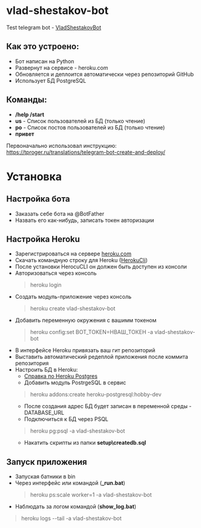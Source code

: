 # vlad-shestakov-bot
Test telegram bot - [VladShestakovBot](https://web.telegram.org/z/#1722864364)

## Как это устроено:
* Бот написан на Python
* Развернут на сервисе - heroku.com
* Обновляется и деплоится автоматически через репозиторий GitHub
* Использует БД PostgreSQL 

## Команды:
* **/help /start**
* **us** - Список пользователей из БД (только чтение)
* **po** - Список постов пользователей из БД (только чтение)
* **привет**

Первоначально использовал инструкцию:
https://tproger.ru/translations/telegram-bot-create-and-deploy/

# Установка
## Настройка бота
* Заказать себе бота на @BotFather
* Назвать его как-нибудь, записать токен авторизации
## Настройка Heroku
* Зарегистрироваться на сервере [heroku.com](heroku.com)
* Скачать командную строку для Heroku ([HerokuCli](https://devcenter.heroku.com/articles/heroku-cli))
* После установки HerocuCLI он должен быть доступен из консоли
* Авторизоваться через консоль
  > heroku login
* Создать модуль-приложение через консоль
  > heroku create vlad-shestakov-bot
* Добавить переменную окружения с вашимм токеном
  > heroku config:set BOT_TOKEN=НВАШ_ТОКЕН -a vlad-shestakov-bot
* В интерфейсе Heroku привязать ваш гит репозиторий
* Выставить автоматический редеплой приложения после коммита репозитория
* Настроить БД в Heroku:
  * [Справка по Heroku Postgres](https://devcenter.heroku.com/articles/heroku-postgresql#set-up-postgres-on-windows)
  * Добавить модуль PostrgeSQL в сервис
  > heroku addons:create heroku-postgresql:hobby-dev
  * После создания адрес БД будет записан в переменной среды - DATABASE_URL
  * Подключиться к БД через PSQL
  > heroku pg:psql -a vlad-shestakov-bot
  * Накатить скрипты из папки **setup\createdb.sql**
## Запуск приложения
* Запуская батники в bin 
* Через интерфейс или командой (**_run.bat**) 
  > heroku ps:scale worker=1 -a vlad-shestakov-bot
* Наблюдать за логом командой (**show_log.bat**)
> heroku logs --tail -a vlad-shestakov-bot
